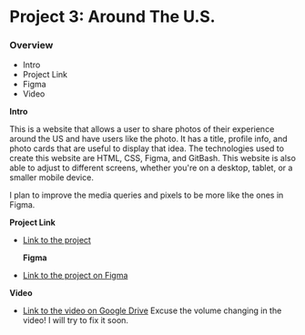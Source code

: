 # Project 3: Around The U.S.

### Overview

- Intro
- Project Link
- Figma
- Video

**Intro**

This is a website that allows a user to share photos of their experience around the US and have users like the photo. It has a title, profile info, and photo cards that are useful to display that idea. The technologies used to create this website are HTML, CSS, Figma, and GitBash. This website is also able to adjust to different screens, whether you're on a desktop, tablet, or a smaller mobile device.

I plan to improve the media queries and pixels to be more like the ones in Figma.

**Project Link**

- [Link to the project](https://ayshaa4201.github.io/se_project_aroundtheus/)

  **Figma**

- [Link to the project on Figma](https://www.figma.com/file/ii4xxsJ0ghevUOcssTlHZv/Sprint-3%3A-Around-the-US?node-id=0%3A1)

**Video**

- [Link to the video on Google Drive](https://drive.google.com/file/d/177AJNXU-1b_l2HXrv2gjr9u9C6XxWBX0/view?usp=sharing)
  Excuse the volume changing in the video! I will try to fix it soon.
